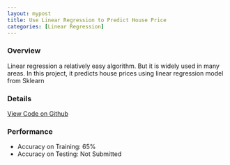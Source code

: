```yaml
---
layout: mypost
title: Use Linear Regression to Predict House Price
categories: [Linear Regression]
---
```


### Overview

Linear regression a relatively easy algorithm. But it is widely used in many areas. In this project, it predicts house prices using linear regression model from Sklearn      


### Details

[View Code on Github](https://github.com/ryanxjhan/ml-practice/blob/master/House%20Price%20Prediction%20Linear%20Regression.ipynb)

###  Performance

* Accuracy on Training: 65%
* Accuracy on Testing: Not Submitted